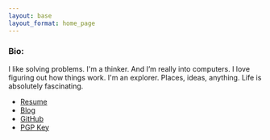 ```yaml
---
layout: base
layout_format: home_page
---
```

### Bio:

I like solving problems. I'm a thinker. And I’m really into computers. I love figuring out how things work. I'm an explorer. Places, ideas, anything. Life is absolutely fascinating.


<ul class="fa-ul main-list">

  <li class="main-list-item">
    <span class="fa fa-user fa-lg main-list-item-icon"></span>
    <a href="{{ site.baseurl }}/resume">Resume</a>
  </li>

  <li class="main-list-item">
    <span class="fa fa-pencil-square-o fa-lg main-list-item-icon"></span>
    <a href="http://WhatIsMaxDo.in">Blog</a>
  </li>

  <li class="main-list-item">
    <span class="fa fa-github fa-lg main-list-item-icon"></span>
    <a href="https://github.com/maxfarrior">GitHub</a>
  </li>

  <li class="main-list-item">
    <span class="fa fa-lock fa-lg main-list-item-icon"></span>
    <a href="{{ site.baseurl }}/pgp">PGP Key</a>
  </li>

</ul>
